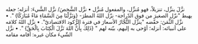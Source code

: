 ‌نزَّلَ ينزِّل، تنزيلاً، فهو مُنزِّل، والمفعول مُنزَّل
• ‌نزَّل الشَّخصَ/ ‌نزَّل الشَّيءَ: أنزله؛ جعله يهبط "‌نزّل الصغيرَ من فوق الدّراجة- ‌نزّل اللهُ المطرَ- {وَنَزَّلْنَا مِنَ السَّمَاءِ مَاءً مُبَارَكًا} ".
• ‌نزَّل الثَّمَنَ: خفّضه "ينزِّل التُّجَّارُ الأسعارَ في فترة الرُّكود الاقتصاديّ".
• ‌نزَّل اللهُ كلامَه على أنبيائه: أنزله؛ أوْحى به إليهم، بيّنه لهم " {ذَلِكَ بِأَنَّ اللهَ ‌نَزَّلَ الْكِتَابَ بِالْحَقِّ} ".
• ‌نزَّل الشّيءَ مكان غيره: أقامه مقامه